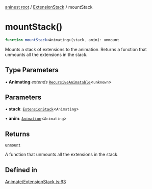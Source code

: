 [aninest root](../../index.md) / [ExtensionStack](../index.md) / mountStack

# mountStack()

```ts
function mountStack<Animating>(stack, anim): unmount
```

Mounts a stack of extensions to the animation. Returns a function that
unmounts all the extensions in the stack.

## Type Parameters

• **Animating** *extends* [`RecursiveAnimatable`](../../AnimatableTypes/type-aliases/RecursiveAnimatable.md)\<`unknown`\>

## Parameters

• **stack**: [`ExtensionStack`](../type-aliases/ExtensionStack.md)\<`Animating`\>

• **anim**: [`Animation`](../../AnimatableTypes/type-aliases/Animation.md)\<`Animating`\>

## Returns

[`unmount`](../../Extension/type-aliases/unmount.md)

A function that unmounts all the extensions in the stack.

## Defined in

[Animate/ExtensionStack.ts:63](https://github.com/zphrs/aninest/blob/638398f3759b1c9c8747db3d93d805b9d84d9bf5/core/src/Animate/ExtensionStack.ts#L63)
